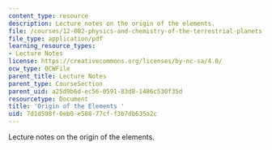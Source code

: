 ```yaml
---
content_type: resource
description: Lecture notes on the origin of the elements.
file: /courses/12-002-physics-and-chemistry-of-the-terrestrial-planets-fall-2008/7d1d598f0eb0e58877cff3b7db635a2c_MIT12_002f08_lec3_4.pdf
file_type: application/pdf
learning_resource_types:
- Lecture Notes
license: https://creativecommons.org/licenses/by-nc-sa/4.0/
ocw_type: OCWFile
parent_title: Lecture Notes
parent_type: CourseSection
parent_uid: a25d9b6d-ec56-0591-83d8-1486c530f35d
resourcetype: Document
title: 'Origin of the Elements '
uid: 7d1d598f-0eb0-e588-77cf-f3b7db635a2c
---
```

Lecture notes on the origin of the elements.